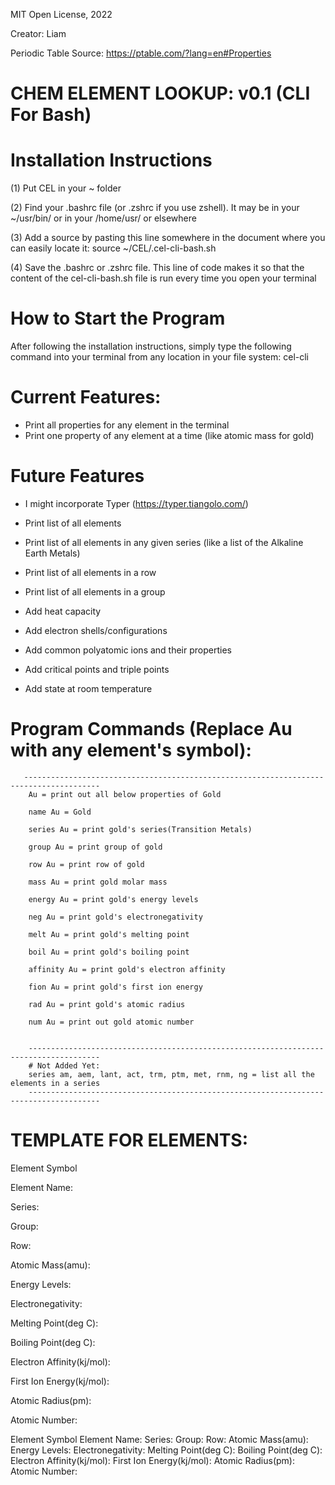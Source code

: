 MIT Open License, 2022

Creator: Liam

Periodic Table Source: https://ptable.com/?lang=en#Properties
# CHEM ELEMENT LOOKUP: v0.1 (CLI For Bash)

# Installation Instructions
(1) Put CEL in your ~ folder

(2) Find your .bashrc file (or .zshrc if you use zshell). It may be in your ~/usr/bin/ or in your /home/usr/ or elsewhere

(3) Add a source by pasting this line somewhere in the document where you can easily locate it: source ~/CEL/.cel-cli-bash.sh

(4) Save the .bashrc or .zshrc file. This line of code makes it so that the content of the cel-cli-bash.sh file is run every time you open your terminal

# How to Start the Program
After following the installation instructions, simply type the following command into your terminal from any location in your file system:
cel-cli

# Current Features:
- Print all properties for any element in the terminal
- Print one property of any element at a time (like atomic mass for gold)
# Future Features
- I might incorporate Typer (https://typer.tiangolo.com/)

- Print list of all elements
- Print list of all elements in any given series (like a list of the Alkaline Earth Metals)
- Print list of all elements in a row
- Print list of all elements in a group

- Add heat capacity
- Add electron shells/configurations
- Add common polyatomic ions and their properties
- Add critical points and triple points
- Add state at room temperature
        
# Program Commands (Replace Au with any element's symbol):
       ---------------------------------------------------------------------------------------
        Au = print out all below properties of Gold

        name Au = Gold

        series Au = print gold's series(Transition Metals)

        group Au = print group of gold

        row Au = print row of gold

        mass Au = print gold molar mass

        energy Au = print gold's energy levels

        neg Au = print gold's electronegativity

        melt Au = print gold's melting point

        boil Au = print gold's boiling point

        affinity Au = print gold's electron affinity

        fion Au = print gold's first ion energy

        rad Au = print gold's atomic radius

        num Au = print out gold atomic number

        
        --------------------------------------------------------------------------------------
        # Not Added Yet:
        series am, aem, lant, act, trm, ptm, met, rnm, ng = list all the elements in a series
        --------------------------------------------------------------------------------------

# TEMPLATE FOR ELEMENTS:
Element Symbol

Element Name: 

Series: 

Group: 

Row: 

Atomic Mass(amu): 

Energy Levels: 

Electronegativity: 

Melting Point(deg C): 

Boiling Point(deg C): 

Electron Affinity(kj/mol): 

First Ion Energy(kj/mol): 

Atomic Radius(pm): 

Atomic Number: 



Element Symbol
Element Name: 
Series: 
Group: 
Row: 
Atomic Mass(amu): 
Energy Levels: 
Electronegativity: 
Melting Point(deg C): 
Boiling Point(deg C): 
Electron Affinity(kj/mol): 
First Ion Energy(kj/mol): 
Atomic Radius(pm): 
Atomic Number: 
